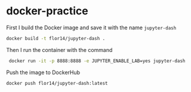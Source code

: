 # docker-practice

First I build the Docker image and save it with the name `jupyter-dash`

```bash
docker build -t flor14/jupyter-dash .
```

Then I run the container with the command 

```bash
 docker run -it -p 8888:8888 -e JUPYTER_ENABLE_LAB=yes jupyter-dash
```

Push the image to DockerHub

```bash
docker push flor14/jupyter-dash:latest
```